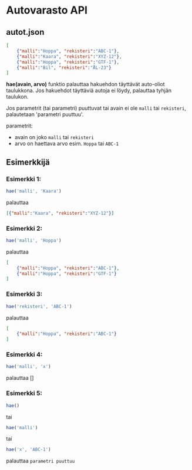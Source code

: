 # Autovarasto API

## autot.json
```json
[
    {"malli":"Hoppa", "rekisteri":"ABC-1"},
    {"malli":"Kaara", "rekisteri":"XYZ-12"},
    {"malli":"Hoppa", "rekisteri":"GTF-1"},
    {"malli":"Bil", "rekisteri":"ÅL-23"}
]
```

**hae(avain, arvo)**
funktio palauttaa hakuehdon täyttävät auto-oliot taulukkona. Jos hakuehdot täyttäviä autoja ei löydy, palauttaa tyhjän taulukon.

Jos parametrit (tai parametri) puuttuvat tai avain ei ole  `malli` tai `rekisteri`, palautetaan 'parametri puuttuu'.

parametrit:
-   avain on joko `malli` tai `rekisteri`
-   arvo on haettava arvo esim. `Hoppa` tai `ABC-1`

## Esimerkkijä

### Esimerkki 1:
```js
hae('malli', 'Kaara')
```

palauttaa
```json
[{"malli":"Kaara", "rekisteri":"XYZ-12"}]
```

### Esimerkki 2:

```js
hae('malli', 'Hoppa')
```
palauttaa
```json
[
    {"malli":"Hoppa", "rekisteri":"ABC-1"},
    {"malli":"Hoppa", "rekisteri":"GTF-1"}
]
```

### Esimerkki 3:
```js
hae('rekisteri', 'ABC-1')
```

palauttaa
```json
[
    {"malli":"Hoppa", "rekisteri":"ABC-1"}
]
```

### Esimerkki 4:
```js
hae('malli', 'x')
```

palauttaa []

### Esimerkki 5:
```js
hae()
```
tai

```js
hae('malli')
```
tai

```js
hae('x', 'ABC-1')
```
palauttaa `parametri puuttuu`
```